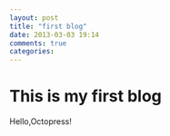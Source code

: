 ```yaml
---
layout: post
title: "first blog"
date: 2013-03-03 19:14
comments: true
categories: 
---
```

This is my first blog
====================
Hello,Octopress!